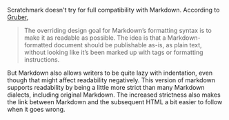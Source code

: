 Scratchmark doesn't try for full compatibility with Markdown. According to
[Gruber](https://daringfireball.net/projects/markdown/),

> The overriding design goal for Markdown’s formatting syntax is
> to make it as readable as possible. The idea is that a Markdown-formatted
> document should be publishable as-is, as plain text, without looking like
> it’s been marked up with tags or formatting instructions.

But Markdown also allows writers to be quite lazy with indentation, even
though that might affect readability negatively. This version of markdown supports
readability by being a little more strict than many Markdown dialects, including
original Markdown. The increased strictness also makes the link between Markdown and
the subsequent HTML a bit easier to follow when it goes wrong.
